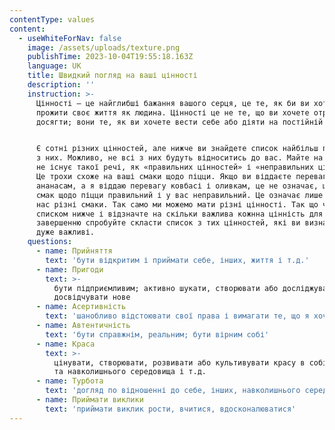 ```yaml
---
contentType: values
content:
  - useWhiteForNav: false
    image: /assets/uploads/texture.png
    publishTime: 2023-10-04T19:55:18.163Z
    language: UK
    title: Швидкий погляд на ваші цінності
    description: ''
    instruction: >-
      Цінності – це найглибші бажання вашого серця, це те, як би ви хотіли
      прожити своє життя як людина. Цінності це не те, що ви хочете отримати або
      досягти; вони те, як ви хочете вести себе або діяти на постійній основі.


      Є сотні різних цінностей, але нижче ви знайдете список найбільш поширених
      з них. Можливо, не всі з них будуть відноситись до вас. Майте на увазі, що
      не існує такої речі, як «правильних цінностей» і «неправильних цінностей».
      Це трохи схоже на ваші смаки щодо піцци. Якщо ви віддаєте перевагу шинці і
      ананасам, а я віддаю перевагу ковбасі і оливкам, це не означає, що мій
      смак щодо піцци правильний і у вас неправильний. Це означає лише те, що в
      нас різні смаки. Так само ми можемо мати різні цінності. Так що читайте за
      списком нижче і відзначте на скільки важлива кожнна цінність для вас. По
      завершенню спробуйте скласти список з тих цінностей, які ви визначили як
      дуже важливі.
    questions:
      - name: Прийняття
        text: 'бути відкритим і приймати себе, інших, життя і т.д.'
      - name: Пригоди
        text: >-
          бути підприємливим; активно шукати, створювати або досліджувати нове,
          досвідчувати нове
      - name: Асертивність
        text: 'шанобливо відстоювати свої права і вимагати те, що я хочу'
      - name: Автентичність
        text: 'бути справжнім, реальним; бути вірним собі'
      - name: Краса
        text: >-
          цінувати, створювати, розвивати або культивувати красу в собі, в інших
          та навколишнього середовища і т.д.
      - name: Турбота
        text: 'догляд по відношенні до себе, інших, навколишнього середовища і т.д.'
      - name: Приймати виклики
        text: 'приймати виклик рости, вчитися, вдосконалюватися'
---
```

